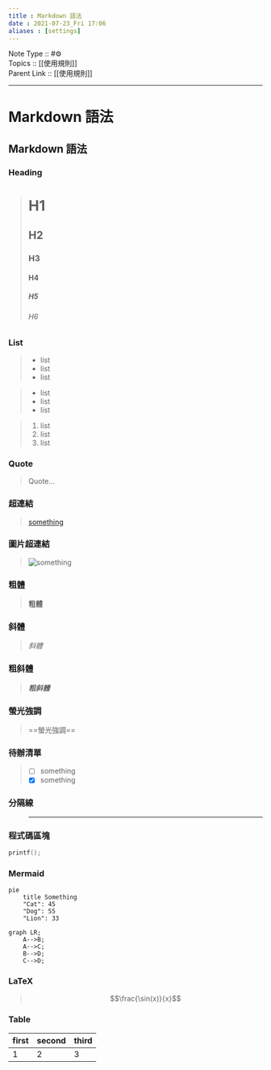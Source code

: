 ```yaml
---
title : Markdown 語法
date : 2021-07-23_Fri 17:06
aliases : [settings]
---
```

Note Type :: #⚙️ <br>
Topics :: [[使用規則]]<br>
Parent Link :: [[使用規則]]<br>

---
# Markdown 語法

## Markdown 語法
### Heading
> # H1
> ## H2
> ### H3
> #### H4
> ##### H5
> ###### H6

### List
> - list
> - list
> - list

> + list
> + list
> + list

> 1. list
> 2. list
> 3. list

### Quote
> Quote...

### 超連結
> [something]("https://someurl")

### 圖片超連結
> ![something]("https://someurl")

### 粗體
> **粗體**

### 斜體
> *斜體*

### 粗斜體
> ***粗斜體***

### 螢光強調
> ==螢光強調==

### 待辦清單
> - [ ] something
> - [x] something

### 分隔線
> ---

### 程式碼區塊
```c++
printf();
```

### Mermaid
```mermaid
pie
	title Something
	"Cat": 45
	"Dog": 55
	"Lion": 33
```

```mermaid
graph LR;
    A-->B;
    A-->C;
    B-->D;
    C-->D;
```

### LaTeX
> $$\frac{\sin(x)}{x}$$

### Table
| first | second | third |
| ----- | ------ | ----- |
| 1     | 2      | 3     | 

